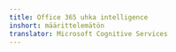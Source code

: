 ```yaml
---
title: Office 365 uhka intelligence
inshort: määrittelemätön
translator: Microsoft Cognitive Services
---
```




